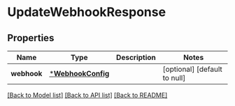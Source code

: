 # UpdateWebhookResponse

## Properties
Name | Type | Description | Notes
------------ | ------------- | ------------- | -------------
**webhook** | [***WebhookConfig**](WebhookConfig.md) |  | [optional] [default to null]

[[Back to Model list]](../README.md#documentation-for-models) [[Back to API list]](../README.md#documentation-for-api-endpoints) [[Back to README]](../README.md)



